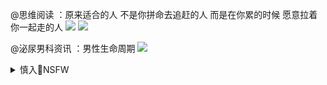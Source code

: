 @思维阅读
：原来适合的人
不是你拼命去追赶的人
而是在你累的时候
愿意拉着你一起走的人
![](https://wx4.sinaimg.cn/large/811d3aafgy1gc21zb1u4wj20jg0jggmu.jpg)
![](https://wx1.sinaimg.cn/large/811d3aafgy1gc21zbldv0j20jg0jgq4i.jpg)

@泌尿男科资讯
：男性生命周期
![](https://ww4.sinaimg.cn/large/7e02e8f5jw1er5ekttjgij20c80agq3k.jpg)

<details><summary>慎入🔞NSFW</summary>

Not Safe For Work
![](https://upload.wikimedia.org/wikipedia/commons/thumb/d/d3/Biohazard_Symbol_Specification.png/210px-Biohazard_Symbol_Specification.png)

<details><summary><b>风险自理Use At Your Own Risk🈲</summary>

### 未普：如何解釋美z爭鬥的不對稱變化？
https://2newcenturynet.blogspot.com/2020/08/blog-post_38.html

其實，zg不反制不是它放棄反制，而是它沒有了反制的能力和對等報復的手段。譬如，美國現在要禁抖音和微信，zg沒得可報復，谷歌、臉書、推特、油管等早就被zg禁了。美國要zg在美上市公司必須達到美國證券監管標準，否則一律摘牌，zg無法對等報復，因為沒有美國公司在zg上市。當然zg可以拿美國在zg的企業報復，實際上zgd媒早就聲言，要拿蘋果或波音開刀。可是這種報復是損人一千自損八百。如果zg拿蘋果在zg的產業鏈報復，就等於損失300多萬個工作機會。如果zg拿電動汽車廠商特斯拉報復，就會損及貸款給特斯拉的zg銀行的利益。特斯拉從zg建設銀行、zg農業銀行、上海浦東發展銀行及zg工商銀行獲得超過100億元的貸款。所以z方不能不投鼠忌器。

### y视主播让14y人分担困难 惹恼网m视频下架
https://www.backchina.com/news/2020/08/13/703817.html

`1597271923109166.jpg (800×450)`<br>
![](https://pic.bkcimg.com/uploads/image/202008/12/1597271923109166.jpg)

@成都老柴001:突然明白主播癌症得病率为什么那么高了。
https://weibo.com/6502014466/Jf8iwp5at

@红花亭总舵主陈近南：好事几个家族享，坏事全体奴隶抗
`1597271925446939.jpg (436×422)`<br>
![](https://pic.bkcimg.com/uploads/image/202008/12/1597271925446939.jpg)

`1597271926984371.jpg (415×387)`<br>
![](https://pic.bkcimg.com/uploads/image/202008/12/1597271926984371.jpg)

### 奢华豪宅、zgq贵的财富与香g的命运`龘龘囗`
https://cn.nytimes.com/business/20200812/china-hong-kong-elite/

大家往往认为，只要有深厚的人脉，就足以在zgz坛取得成功，”牛津大学的zg历史和z治教授拉纳·米特(Rana Mitter)说。“其实，还是有很多人有意在g青团和z协这样的机构证明自己，以谋求更高职位。

### 焦点：美国务卿称zg的全球经济实力使其比苏联更难对抗
https://cn.reuters.com/article/pompeo-china-0812-comments-wedn-idCNKCS25901R

</details>
</details>
